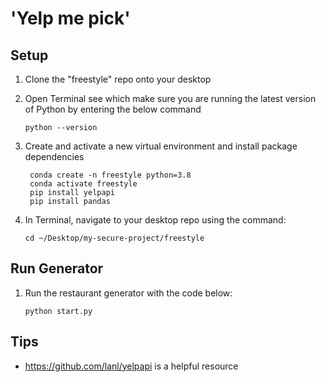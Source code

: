 # 'Yelp me pick'

## Setup 
1. Clone the "freestyle" repo onto your desktop

2. Open Terminal see which make sure you are running the latest version of Python by entering the below command
    ```
    python --version
    ```

3. Create and activate a new virtual environment and install package dependencies
   ```
    conda create -n freestyle python=3.8
    conda activate freestyle
    pip install yelpapi
    pip install pandas 

    ```

3. In Terminal, navigate to your desktop repo using the command: 
    ```
    cd ~/Desktop/my-secure-project/freestyle
    ```

## Run Generator
1. Run the restaurant generator with the code below:
    ```
    python start.py
    ```

## Tips 
- https://github.com/lanl/yelpapi is a helpful resource
